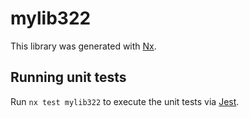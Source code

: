 # mylib322

This library was generated with [Nx](https://nx.dev).

## Running unit tests

Run `nx test mylib322` to execute the unit tests via [Jest](https://jestjs.io).
